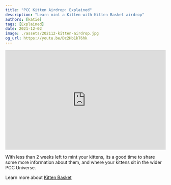 ```yaml
---
title: "PCC Kitten Airdrop: Explained"
description: "Learn mint a Kitten with Kitten Basket airdrop"
authors: [katie]
tags: [Explained]
date: 2021-12-02
image: ./assets/202112-kitten-airdrop.jpg
og_url: https://youtu.be/Dc2Hb1kT6hk
---
```


<iframe width="100%" height="315" src="https://www.youtube.com/embed/Dc2Hb1kT6hk" title="YouTube video player" frameborder="0" allow="accelerometer; autoplay; clipboard-write; encrypted-media; gyroscope; picture-in-picture" allowFullScreen></iframe>

<!--truncate-->

With less than 2 weeks left to mint your kittens, its a good time to share some more information about them, and where your kittens sit in the wider PCC Universe. 

Learn more about [Kitten Basket](/collections/kittyvault-purrks/kitten-basket)